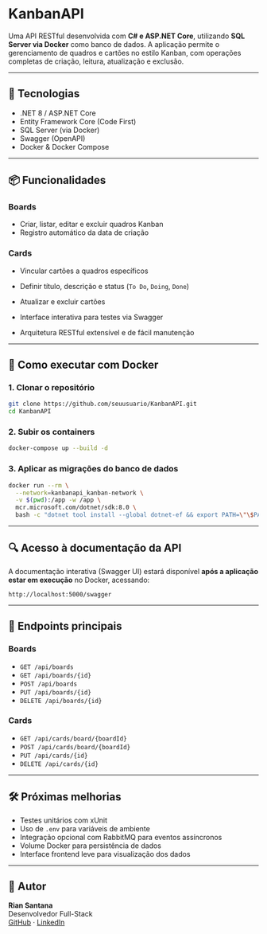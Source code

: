 # KanbanAPI

Uma API RESTful desenvolvida com **C# e ASP.NET Core**, utilizando **SQL Server via Docker** como banco de dados. A aplicação permite o gerenciamento de quadros e cartões no estilo Kanban, com operações completas de criação, leitura, atualização e exclusão.

---

## 🚀 Tecnologias

- .NET 8 / ASP.NET Core  
- Entity Framework Core (Code First)  
- SQL Server (via Docker)  
- Swagger (OpenAPI)  
- Docker & Docker Compose  

---

## 📦 Funcionalidades

### Boards
- Criar, listar, editar e excluir quadros Kanban  
- Registro automático da data de criação  

### Cards
- Vincular cartões a quadros específicos  
- Definir título, descrição e status (`To Do`, `Doing`, `Done`)  
- Atualizar e excluir cartões  

- Interface interativa para testes via Swagger  
- Arquitetura RESTful extensível e de fácil manutenção  

---

## 🐳 Como executar com Docker

### 1. Clonar o repositório

```bash
git clone https://github.com/seuusuario/KanbanAPI.git
cd KanbanAPI
```

### 2. Subir os containers

```bash
docker-compose up --build -d
```

### 3. Aplicar as migrações do banco de dados

```bash
docker run --rm \
  --network=kanbanapi_kanban-network \
  -v $(pwd):/app -w /app \
  mcr.microsoft.com/dotnet/sdk:8.0 \
  bash -c "dotnet tool install --global dotnet-ef && export PATH=\"\$PATH:/root/.dotnet/tools\" && dotnet ef database update"
```

---

## 🔍 Acesso à documentação da API

A documentação interativa (Swagger UI) estará disponível **após a aplicação estar em execução** no Docker, acessando:

```
http://localhost:5000/swagger
```

---

## 📁 Endpoints principais

### Boards
- `GET /api/boards`  
- `GET /api/boards/{id}`  
- `POST /api/boards`  
- `PUT /api/boards/{id}`  
- `DELETE /api/boards/{id}`  

### Cards
- `GET /api/cards/board/{boardId}`  
- `POST /api/cards/board/{boardId}`  
- `PUT /api/cards/{id}`  
- `DELETE /api/cards/{id}`  

---

## 🛠️ Próximas melhorias

- Testes unitários com xUnit  
- Uso de `.env` para variáveis de ambiente  
- Integração opcional com RabbitMQ para eventos assíncronos  
- Volume Docker para persistência de dados  
- Interface frontend leve para visualização dos dados  

---

## 👤 Autor

**Rian Santana**  
Desenvolvedor Full-Stack  
[GitHub](https://github.com/RianRBPS) · [LinkedIn](https://www.linkedin.com/in/riansantana/)
```
